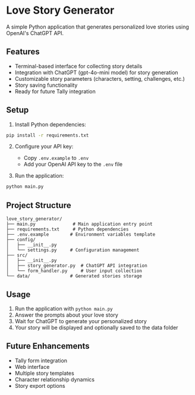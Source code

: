 # Love Story Generator

A simple Python application that generates personalized love stories using OpenAI's ChatGPT API.

## Features

- Terminal-based interface for collecting story details
- Integration with ChatGPT (gpt-4o-mini model) for story generation
- Customizable story parameters (characters, setting, challenges, etc.)
- Story saving functionality
- Ready for future Tally integration

## Setup

1. Install Python dependencies:
```bash
pip install -r requirements.txt
```

2. Configure your API key:
   - Copy `.env.example` to `.env`
   - Add your OpenAI API key to the `.env` file

3. Run the application:
```bash
python main.py
```

## Project Structure

```
love_story_generator/
├── main.py              # Main application entry point
├── requirements.txt     # Python dependencies
├── .env.example        # Environment variables template
├── config/
│   ├── __init__.py
│   └── settings.py     # Configuration management
├── src/
│   ├── __init__.py
│   ├── story_generator.py  # ChatGPT API integration
│   └── form_handler.py     # User input collection
└── data/               # Generated stories storage
```

## Usage

1. Run the application with `python main.py`
2. Answer the prompts about your love story
3. Wait for ChatGPT to generate your personalized story
4. Your story will be displayed and optionally saved to the data folder

## Future Enhancements

- Tally form integration
- Web interface
- Multiple story templates
- Character relationship dynamics
- Story export options

